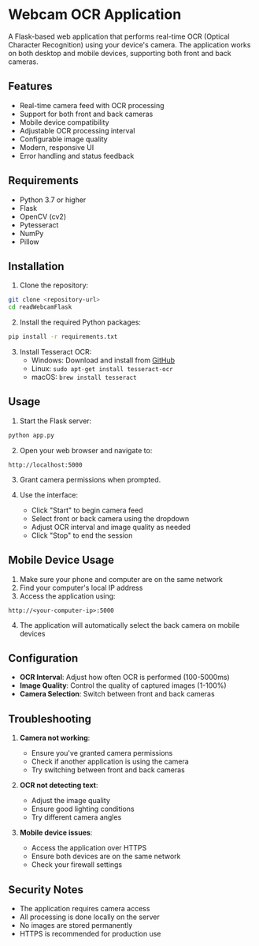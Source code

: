 # Webcam OCR Application

A Flask-based web application that performs real-time OCR (Optical Character Recognition) using your device's camera. The application works on both desktop and mobile devices, supporting both front and back cameras.

## Features

- Real-time camera feed with OCR processing
- Support for both front and back cameras
- Mobile device compatibility
- Adjustable OCR processing interval
- Configurable image quality
- Modern, responsive UI
- Error handling and status feedback

## Requirements

- Python 3.7 or higher
- Flask
- OpenCV (cv2)
- Pytesseract
- NumPy
- Pillow

## Installation

1. Clone the repository:
```bash
git clone <repository-url>
cd readWebcamFlask
```

2. Install the required Python packages:
```bash
pip install -r requirements.txt
```

3. Install Tesseract OCR:
   - Windows: Download and install from [GitHub](https://github.com/UB-Mannheim/tesseract/wiki)
   - Linux: `sudo apt-get install tesseract-ocr`
   - macOS: `brew install tesseract`

## Usage

1. Start the Flask server:
```bash
python app.py
```

2. Open your web browser and navigate to:
```
http://localhost:5000
```

3. Grant camera permissions when prompted.

4. Use the interface:
   - Click "Start" to begin camera feed
   - Select front or back camera using the dropdown
   - Adjust OCR interval and image quality as needed
   - Click "Stop" to end the session

## Mobile Device Usage

1. Make sure your phone and computer are on the same network
2. Find your computer's local IP address
3. Access the application using:
```
http://<your-computer-ip>:5000
```
4. The application will automatically select the back camera on mobile devices

## Configuration

- **OCR Interval**: Adjust how often OCR is performed (100-5000ms)
- **Image Quality**: Control the quality of captured images (1-100%)
- **Camera Selection**: Switch between front and back cameras

## Troubleshooting

1. **Camera not working**:
   - Ensure you've granted camera permissions
   - Check if another application is using the camera
   - Try switching between front and back cameras

2. **OCR not detecting text**:
   - Adjust the image quality
   - Ensure good lighting conditions
   - Try different camera angles

3. **Mobile device issues**:
   - Access the application over HTTPS
   - Ensure both devices are on the same network
   - Check your firewall settings

## Security Notes

- The application requires camera access
- All processing is done locally on the server
- No images are stored permanently
- HTTPS is recommended for production use
